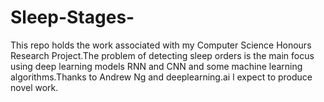 # Sleep-Stages-
This repo holds the work associated with my Computer Science Honours Research Project.The problem of detecting sleep orders is the main focus using deep learning models RNN and CNN and some machine learning algorithms.Thanks to Andrew Ng and deeplearning.ai l expect to produce novel work. 
